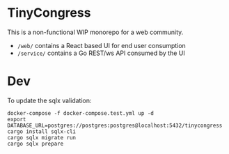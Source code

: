 # TinyCongress

This is a non-functional WIP monorepo for a web community.

- `/web/` contains a React based UI for end user consumption
- `/service/` contains a Go REST/ws API consumed by the UI

# Dev

To update the sqlx validation:

```
docker-compose -f docker-compose.test.yml up -d
export DATABASE_URL=postgres://postgres:postgres@localhost:5432/tinycongress
cargo install sqlx-cli
cargo sqlx migrate run
cargo sqlx prepare
```
